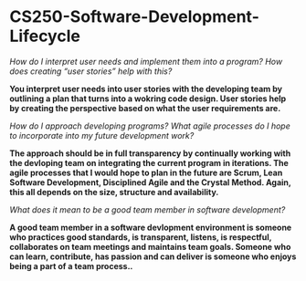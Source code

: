 # CS250-Software-Development-Lifecycle


_How do I interpret user needs and implement them into a program? How does creating “user stories” help with this?_

**You interpret user needs into user stories with the developing team by outlining a plan that turns into a wokring code design. User stories help by creating the perspective based on what the user requirements are.**



_How do I approach developing programs? What agile processes do I hope to incorporate into my future development work?_

**The approach should be in full transparency by continually working with the devloping team on integrating the current program in iterations. The agile processes that I would hope to plan in the future are Scrum, Lean Software Development, Disciplined Agile and the Crystal Method. Again, this all depends on the size, structure and availability.**


_What does it mean to be a good team member in software development?_

**A good team member in a software devlopment environment is someone who practices good standards, is transparent, listens, is respectful, collaborates on team meetings and maintains team goals. Someone who can learn, contribute, has passion and can deliver is someone who enjoys being a part of a team process..** 

